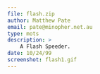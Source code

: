 ```yaml
---
file: flash.zip
author: Matthew Pate
email: pate@minopher.net.au
type: mots
description: >
    A Flash Speeder.
date: 10/24/99
screenshot: flash1.gif
---
```

